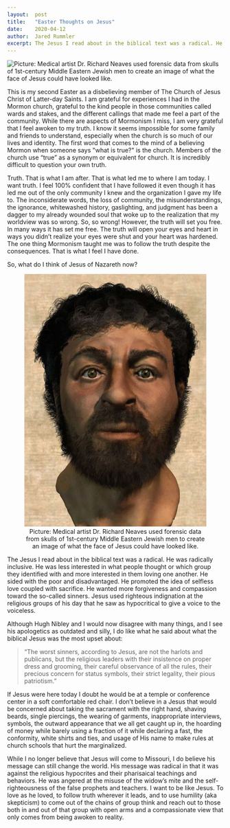 ```yaml
---
layout:  post
title:   "Easter Thoughts on Jesus"
date:    2020-04-12
author:  Jared Rummler
excerpt: The Jesus I read about in the biblical text was a radical. He was radically inclusive. He was less interested in what people thought or which group they identified with and more interested in them loving one another...
---
```


<img src="{{ '/assets/img/2020-04-12/jesus.jpg' }}" alt="Picture: Medical artist Dr. Richard Neaves used forensic data from skulls of 1st-century Middle Eastern Jewish men to create an image of what the face of Jesus could have looked like.">

<p class="intro"><span class="dropcap">T</span>his is my second Easter as a disbelieving member of The Church of Jesus Christ of Latter-day Saints. I am grateful for experiences I had in the Mormon church, grateful to the kind people in those communities called wards and stakes, and the different callings that made me feel a part of the community. While there are aspects of Mormonism I miss, I am very grateful that I feel awoken to my truth. I know it seems impossible for some family and friends to understand, especially when the church is so much of our lives and identity. The first word that comes to the mind of a believing Mormon when someone says "what is true?" is the church. Members of the church use “true” as a synonym or equivalent for church. It is incredibly difficult to question your own truth.</p>

Truth. That is what I am after. That is what led me to where I am today. I want truth. I feel 100% confident that I have followed it even though it has led me out of the only community I knew and the organization I gave my life to. The inconsiderate words, the loss of community, the misunderstandings, the ignorance, whitewashed history, gaslighting, and judgment has been a dagger to my already wounded soul that woke up to the realization that my worldview was so wrong. So, so wrong! However, the truth will set you free. In many ways it has set me free. The truth will open your eyes and heart in ways you didn’t realize your eyes were shut and your heart was hardened. The one thing Mormonism taught me was to follow the truth despite the consequences. That is what I feel I have done.

So, what do I think of Jesus of Nazareth now?

<figure>
  <img src="/assets/img/2020-04-12/jesus.png" alt="Picture: Medical artist Dr. Richard Neaves used forensic data from skulls of 1st-century Middle Eastern Jewish men to create an image of what the face of Jesus could have looked like."/>
  <figcaption style="text-align: center; max-width: 800px; margin-left: auto; margin-right: auto; padding: 0;">Picture: Medical artist Dr. Richard Neaves used forensic data from skulls of 1st-century Middle Eastern Jewish men to create an image of what the face of Jesus could have looked like.</figcaption>
</figure>

The Jesus I read about in the biblical text was a radical. He was radically inclusive. He was less interested in what people thought or which group they identified with and more interested in them loving one another. He sided with the poor and disadvantaged. He promoted the idea of selfless love coupled with sacrifice. He wanted more forgiveness and compassion toward the so-called sinners. Jesus used righteous indignation at the religious groups of his day that he saw as hypocritical to give a voice to the voiceless.
 
Although Hugh Nibley and I would now disagree with many things, and I see his apologetics as outdated and silly, I do like what he said about what the biblical Jesus was the most upset about:
 
> “The worst sinners, according to Jesus, are not the harlots and publicans, but the religious leaders with their insistence on proper dress and grooming, their careful observance of all the rules, their precious concern for status symbols, their strict legality, their pious patriotism.”
 
If Jesus were here today I doubt he would be at a temple or conference center in a soft comfortable red chair. I don’t believe in a Jesus that would be concerned about taking the sacrament with the right hand, shaving beards, single piercings, the wearing of garments, inappropriate interviews, symbols, the outward appearance that we all get caught up in, the hoarding of money while barely using a fraction of it while declaring a fast, the conformity, white shirts and ties, and usage of His name to make rules at church schools that hurt the marginalized.
 
While I no longer believe that Jesus will come to Missouri, I do believe his message can still change the world. His message was radical in that it was against the religious hypocrites and their pharisaical teachings and behaviors. He was angered at the misuse of the widow’s mite and the self-righteousness of the false prophets and teachers. I want to be like Jesus. To love as he loved, to follow truth wherever it leads, and to use humility (aka skepticism) to come out of the chains of group think and reach out to those both in and out of that group with open arms and a compassionate view that only comes from being awoken to reality.